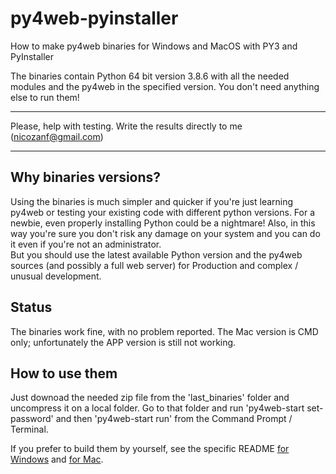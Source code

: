 # py4web-pyinstaller
How to make py4web binaries for Windows and MacOS with PY3 and PyInstaller

The binaries contain Python 64 bit version 3.8.6 with all the needed modules
and the py4web in the specified version. You don't need anything else to run them!


**********************************************************************************
Please, help with testing. Write the results directly to me (nicozanf@gmail.com)   
**********************************************************************************  

## Why binaries versions?

Using the binaries is much simpler and quicker if you're just learning py4web or testing your existing code with different python
versions. For a newbie, even properly installing Python could be a nightmare! Also, in this way you're sure you don't risk any damage on
your system and you can do it even if you're not an administrator.  
But you should use the latest available Python version and the py4web sources (and possibly a full web server) for Production and
complex / unusual development. 

## Status

The binaries work fine, with no problem reported. The Mac version is CMD only; unfortunately the APP version is still not working.

## How to use them

Just downoad the needed zip file from the 'last_binaries' folder and uncompress it on a local folder. Go to that folder and run 'py4web-start set-password' and then 'py4web-start run' from the Command Prompt / Terminal.

If you prefer to build them by yourself, see the specific README [for Windows](https://github.com/nicozanf/py4web-pyinstaller/blob/master/README_win.md) and [for Mac](https://github.com/nicozanf/py4web-pyinstaller/blob/master/README_mac.md).
